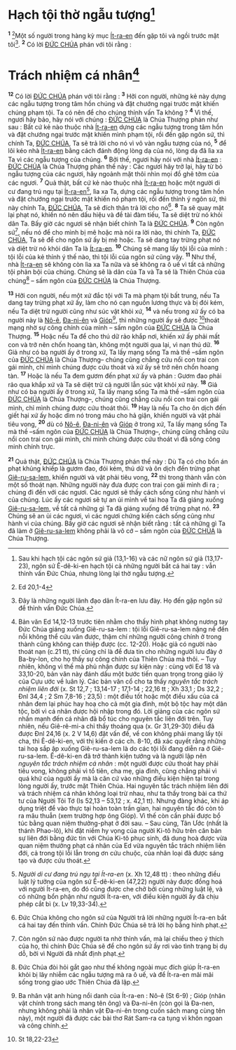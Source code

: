 # Hạch tội thờ ngẫu tượng[^1-64aa6792-514c-4616-bd16-7c5a97284c73]
<sup><b>1</b></sup> [^1@-64aa6792-514c-4616-bd16-7c5a97284c73]Một số người trong hàng kỳ mục [Ít-ra-en]() đến gặp tôi và ngồi trước mặt tôi[^2-64aa6792-514c-4616-bd16-7c5a97284c73]. <sup><b>2</b></sup> Có lời [ĐỨC CHÚA]() phán với tôi rằng : 
# Trách nhiệm cá nhân[^7-64aa6792-514c-4616-bd16-7c5a97284c73]
<sup><b>12</b></sup> Có lời [ĐỨC CHÚA]() phán với tôi rằng : <sup><b>3</b></sup> Hỡi con người, những kẻ này dựng các ngẫu tượng trong tâm hồn chúng và đặt chướng ngại trước mặt khiến chúng phạm tội. Ta có nên để cho chúng thỉnh vấn Ta không ? <sup><b>4</b></sup> Vì thế, ngươi hãy bảo, hãy nói với chúng : [ĐỨC CHÚA]() là Chúa Thượng phán như sau : Bất cứ kẻ nào thuộc nhà [Ít-ra-en]() dựng các ngẫu tượng trong tâm hồn và đặt chướng ngại trước mặt khiến mình phạm tội, rồi đến gặp ngôn sứ, thì chính Ta, [ĐỨC CHÚA](), Ta sẽ trả lời cho nó vì vô vàn ngẫu tượng của nó, <sup><b>5</b></sup> để lôi kéo nhà [Ít-ra-en]() bằng cách đánh động lòng dạ của nó, lòng dạ đã lìa xa Ta vì các ngẫu tượng của chúng. <sup><b>6</b></sup> Bởi thế, ngươi hãy nói với nhà [Ít-ra-en]() : [ĐỨC CHÚA]() là Chúa Thượng phán thế này : Các ngươi hãy trở lại, hãy từ bỏ ngẫu tượng của các ngươi, hãy ngoảnh mặt thôi nhìn mọi đồ ghê tởm của các ngươi. <sup><b>7</b></sup> Quả thật, bất cứ kẻ nào thuộc nhà [Ít-ra-en]() hoặc một người di cư đang trú ngụ tại [Ít-ra-en]()[^3-64aa6792-514c-4616-bd16-7c5a97284c73], lìa xa Ta, dựng các ngẫu tượng trong tâm hồn và đặt chướng ngại trước mặt khiến nó phạm tội, rồi đến thỉnh ý ngôn sứ, thì này chính Ta, [ĐỨC CHÚA](), Ta sẽ đích thân trả lời cho nó[^4-64aa6792-514c-4616-bd16-7c5a97284c73]. <sup><b>8</b></sup> Ta sẽ quay mặt lại phạt nó, khiến nó nên dấu hiệu và đề tài đàm tiếu, Ta sẽ diệt trừ nó khỏi dân Ta. Bấy giờ các ngươi sẽ nhận biết chính Ta là [ĐỨC CHÚA](). <sup><b>9</b></sup> Còn ngôn sứ[^5-64aa6792-514c-4616-bd16-7c5a97284c73], nếu nó để cho mình bị mê hoặc mà nói ra lời nào, thì chính Ta, [ĐỨC CHÚA](), Ta sẽ để cho ngôn sứ ấy bị mê hoặc. Ta sẽ dang tay trừng phạt nó và diệt trừ nó khỏi dân Ta là [Ít-ra-en](). <sup><b>10</b></sup> Chúng sẽ mang lấy tội lỗi của mình : tội lỗi của kẻ thỉnh ý thế nào, thì tội lỗi của ngôn sứ cũng vậy. <sup><b>11</b></sup> Như thế, nhà [Ít-ra-en]() sẽ không còn lìa xa Ta nữa và sẽ không ra ô uế vì tất cả những tội phản bội của chúng. Chúng sẽ là dân của Ta và Ta sẽ là Thiên Chúa của chúng[^6-64aa6792-514c-4616-bd16-7c5a97284c73] – sấm ngôn của [ĐỨC CHÚA]() là Chúa Thượng.

<sup><b>13</b></sup> Hỡi con người, nếu một xứ đắc tội với Ta mà phạm tội bất trung, nếu Ta dang tay trừng phạt xứ ấy, làm cho nó cạn nguồn lương thực và bị đói kém, nếu Ta diệt trừ người cũng như súc vật khỏi xứ, <sup><b>14</b></sup> và nếu trong xứ ấy có ba người này là [Nô-ê](), [Đa-ni-ên]() và [Gióp]()[^8-64aa6792-514c-4616-bd16-7c5a97284c73], thì những người ấy sẽ được [^2@-64aa6792-514c-4616-bd16-7c5a97284c73]thoát mạng nhờ sự công chính của mình – sấm ngôn của [ĐỨC CHÚA]() là Chúa Thượng. <sup><b>15</b></sup> Hoặc nếu Ta để cho thú dữ rảo khắp nơi, khiến xứ ấy phải mất con và trở nên chốn hoang tàn, không một người qua lại, vì nạn thú dữ. <sup><b>16</b></sup> Giả như có ba người ấy ở trong xứ, Ta lấy mạng sống Ta mà thề –sấm ngôn của [ĐỨC CHÚA]() là Chúa Thượng– chúng cũng chẳng cứu nổi con trai con gái mình, chỉ mình chúng được cứu thoát và xứ ấy sẽ trở nên chốn hoang tàn. <sup><b>17</b></sup> Hoặc là nếu Ta đem gươm đến phạt xứ ấy và phán : Gươm đao phải rảo qua khắp xứ và Ta sẽ diệt trừ cả người lẫn súc vật khỏi xứ này. <sup><b>18</b></sup> Giả như có ba người ấy ở trong xứ, Ta lấy mạng sống Ta mà thề –sấm ngôn của [ĐỨC CHÚA]() là Chúa Thượng–, chúng cũng chẳng cứu nổi con trai con gái mình, chỉ mình chúng được cứu thoát thôi. <sup><b>19</b></sup> Hay là nếu Ta cho ôn dịch đến giết hại xứ ấy hoặc dìm nó trong máu cho hả giận, khiến người và vật phải tiêu vong, <sup><b>20</b></sup> dù có [Nô-ê](), [Đa-ni-ên]() và [Gióp]() ở trong xứ, Ta lấy mạng sống Ta mà thề –sấm ngôn của [ĐỨC CHÚA]() là Chúa Thượng–, chúng cũng chẳng cứu nổi con trai con gái mình, chỉ mình chúng được cứu thoát vì đã sống công minh chính trực.

<sup><b>21</b></sup> Quả thật, [ĐỨC CHÚA]() là Chúa Thượng phán thế này : Dù Ta có cho bốn án phạt khủng khiếp là gươm đao, đói kém, thú dữ và ôn dịch đến trừng phạt [Giê-ru-sa-lem](), khiến người và vật phải tiêu vong, <sup><b>22</b></sup> thì trong thành vẫn còn một số thoát nạn. Những người này đưa được con trai con gái mình đi ra ; chúng đi đến với các ngươi. Các ngươi sẽ thấy cách sống cũng như hành vi của chúng. Lúc ấy các ngươi sẽ tự an ủi mình về tai hoạ Ta đã giáng xuống [Giê-ru-sa-lem](), về tất cả những gì Ta đã giáng xuống để trừng phạt nó. <sup><b>23</b></sup> Chúng sẽ an ủi các ngươi, vì các ngươi chứng kiến cách sống cũng như hành vi của chúng. Bấy giờ các ngươi sẽ nhận biết rằng : tất cả những gì Ta đã làm ở [Giê-ru-sa-lem]() không phải là vô cớ – sấm ngôn của [ĐỨC CHÚA]() là Chúa Thượng.

[^1-64aa6792-514c-4616-bd16-7c5a97284c73]: Sau khi hạch tội các ngôn sứ giả (13,1-16) và các nữ ngôn sứ giả (13,17-23), ngôn sứ Ê-dê-ki-en hạch tội cả những người bắt cá hai tay : vẫn thỉnh vấn Đức Chúa, nhưng lòng lại thờ ngẫu tượng.
[^2-64aa6792-514c-4616-bd16-7c5a97284c73]: Đây là những người lãnh đạo dân Ít-ra-en lưu đày. Họ đến gặp ngôn sứ để thỉnh vấn Đức Chúa.
[^3-64aa6792-514c-4616-bd16-7c5a97284c73]: *Người di cư đang trú ngụ tại Ít-ra-en* (x. Xh 12,48 tt) : theo những điều luật lý tưởng của ngôn sứ Ê-dê-ki-en (47,22) người này được đồng hoá với người Ít-ra-en, do đó cũng được che chở bởi cùng những luật lệ, và có những bổn phận như người Ít-ra-en, với điều kiện người ấy đã chịu phép cắt bì (x. Lv 19,33-34).
[^4-64aa6792-514c-4616-bd16-7c5a97284c73]: Đức Chúa không cho ngôn sứ của Người trả lời những người Ít-ra-en bắt cá hai tay đến thỉnh vấn. Chính Đức Chúa sẽ trả lời họ bằng hình phạt.
[^5-64aa6792-514c-4616-bd16-7c5a97284c73]: Còn ngôn sứ nào được người ta nhờ thỉnh vấn, mà lại chiều theo ý thích của họ, thì chính Đức Chúa sẽ để cho ngôn sứ ấy rơi vào tình trạng bị dụ dỗ, bởi vì Người đã nhất định phạt.
[^6-64aa6792-514c-4616-bd16-7c5a97284c73]: Đức Chúa đòi hỏi gắt gao như thế không ngoài mục đích giúp Ít-ra-en khỏi bị lây nhiễm các ngẫu tượng mà ra ô uế, và để Ít-ra-en mãi mãi sống trong giao ước Thiên Chúa đã lập.
[^7-64aa6792-514c-4616-bd16-7c5a97284c73]: Bản văn Ed 14,12-13 trước tiên nhằm cho thấy hình phạt không nương tay Đức Chúa giáng xuống Giê-ru-sa-lem : tội lỗi Giê-ru-sa-lem nặng nề đến nỗi không thể cứu vãn được, thậm chí những người công chính ở trong thành cũng không can thiệp được (cc. 12-20). Hoặc giả có người nào thoát nạn (c.21 tt), thì cũng chỉ là để đưa tin cho những người lưu đày ở Ba-by-lon, cho họ thấy sự công chính của Thiên Chúa mà thôi. – Tuy nhiên, không vì thế mà phủ nhận được sự kiện này : cùng với Ed 18 và 33,10-20, bản văn này đánh dấu một bước tiến quan trọng trong giáo lý của Cựu ước về luân lý. Các bản văn cổ cho ta thấy *nguyên tắc trách nhiệm liên đới* (x. St 12,7 ; 13,14-17 ; 17,1-14 ; 22,16 tt ; Xh 33,1 ; Ds 32,2 ; Đnl 34,4 ; 2 Sm 7,8-16 ; 23,5) : một điều tốt hoặc một điều xấu của cá nhân đem lại phúc hay hoạ cho cả một gia đình, một bộ tộc hay một dân tộc, bởi vì cá nhân được hội nhập trong đó. Lời giảng của các ngôn sứ nhấn mạnh đến cá nhân đã bổ túc cho nguyên tắc liên đới trên. Tuy nhiên, nếu Giê-rê-mi-a chỉ thấy thoáng qua (x. Gr 31,29-30) điều đã được Đnl 24,16 (x. 2 V 14,6) đặt vấn đề, về con không phải mang lấy tội cha, thì Ê-dê-ki-en, với thị kiến ở các ch. 8-10, đã xác quyết rằng những tai hoạ sắp ập xuống Giê-ru-sa-lem là do các tội lỗi đang diễn ra ở Giê-ru-sa-lem. Ê-dê-ki-en đã trở thành kiện tướng và là người lập nên *nguyên tắc trách nhiệm cá nhân* : một người được cứu thoát hay phải tiêu vong, không phải vì tổ tiên, cha mẹ, gia đình, cũng chẳng phải vì quá khứ của người ấy mà là căn cứ vào những điều kiện hiện tại trong lòng người ấy, trước mặt Thiên Chúa. Hai nguyên tắc trách nhiệm liên đới và trách nhiệm cá nhân không loại trừ nhau, như ta thấy trong bài ca thứ tư của Người Tôi Tớ (Is 52,13 – 53,12 ; x. 42,1 tt). Nhưng đàng khác, khi áp dụng triệt để vào thực tại hoàn toàn trần gian, hai nguyên tắc đó còn tỏ ra mâu thuẫn (xem trường hợp ông Gióp). Vì thế còn cần phải được bổ túc bằng quan niệm thưởng-phạt ở đời sau. – Sau cùng, Tân Ước (nhất là thánh Phao-lô), khi đặt niềm hy vọng của người Ki-tô hữu trên căn bản sự liên đới bằng đức tin với Chúa Ki-tô phục sinh, đã dung hoà được vừa quan niệm thưởng phạt cá nhân của Ed vừa nguyên tắc trách nhiệm liên đới, cả trong tội lỗi lẫn trong ơn cứu chuộc, của nhân loại đã được sáng tạo và được cứu thoát.
[^8-64aa6792-514c-4616-bd16-7c5a97284c73]: Ba nhân vật anh hùng nổi danh của Ít-ra-en : Nô-ê (St 6-9) ; Gióp (nhân vật chính trong sách mang tên ông) và Đa-ni-ên (còn gọi là Đa-nen, nhưng không phải là nhân vật Đa-ni-ên trong cuốn sách mang cùng tên này), một người đã được các bài thơ Rát Sam-ra ca tụng vì khôn ngoan và công chính.
[^1@-64aa6792-514c-4616-bd16-7c5a97284c73]: Ed 20,1-4
[^2@-64aa6792-514c-4616-bd16-7c5a97284c73]: St 18,22-23